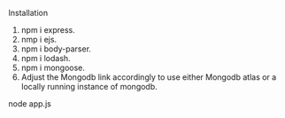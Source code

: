 Installation
1. npm i express.
2. nmp i ejs.
3. npm i body-parser.
4. npm i lodash.
5. npm i mongoose.
6. Adjust the Mongodb link accordingly to use either Mongodb atlas or a locally running instance of mongodb.


node app.js
